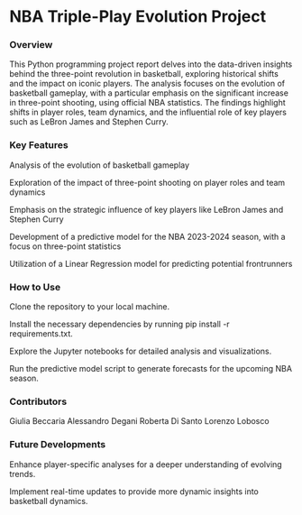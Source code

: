 # NBA Triple-Play Evolution Project
### Overview
This Python programming project report delves into the data-driven insights behind the three-point revolution in basketball, exploring historical shifts and the impact on iconic players. The analysis focuses on the evolution of basketball gameplay, with a particular emphasis on the significant increase in three-point shooting, using official NBA statistics. The findings highlight shifts in player roles, team dynamics, and the influential role of key players such as LeBron James and Stephen Curry.

### Key Features
Analysis of the evolution of basketball gameplay


Exploration of the impact of three-point shooting on player roles and team dynamics


Emphasis on the strategic influence of key players like LeBron James and Stephen Curry


Development of a predictive model for the NBA 2023-2024 season, with a focus on three-point statistics


Utilization of a Linear Regression model for predicting potential frontrunners

### How to Use
Clone the repository to your local machine.


Install the necessary dependencies by running pip install -r requirements.txt.


Explore the Jupyter notebooks for detailed analysis and visualizations.


Run the predictive model script to generate forecasts for the upcoming NBA season.

### Contributors
Giulia Beccaria
Alessandro Degani
Roberta Di Santo
Lorenzo Lobosco

### Future Developments
Enhance player-specific analyses for a deeper understanding of evolving trends.


Implement real-time updates to provide more dynamic insights into basketball dynamics.
